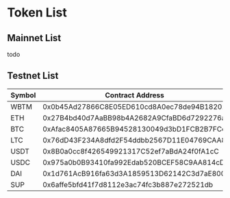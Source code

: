 # Token List

## Mainnet List

todo

## Testnet List

| Symbol | Contract Address  | Decimals |
| ---- | ---- | ---- |
| WBTM | 0x0b45Ad27866C8E05ED610cd8A0ec78de94B18202 | 18  |
| ETH  | 0x27B4bd40d7AaBB98b4A2682A9CfaBD6d7292276a | 18  |
| BTC  | 0xAfac8405A87665B94528130049d3bD1FCB2B7FCc | 18  |
| LTC  | 0x76dD43F234A8dfd2F54ddbb2567D11E04769CAA8 | 18  |
| USDT | 0x8B0a0cc8f426549921317C52ef7aBdA24f0fA1cC | 18  |
| USDC | 0x975a0b0B93410fa992Edab520BCEF58C9AA814cD | 18  |
| DAI  | 0x1d761AcB916fa63d3A1859513D62142C3d7aE800 | 18  |
| SUP  | 0x6affe5bfd41f7d8112e3ac74fc3b887e272521db | 18  |
